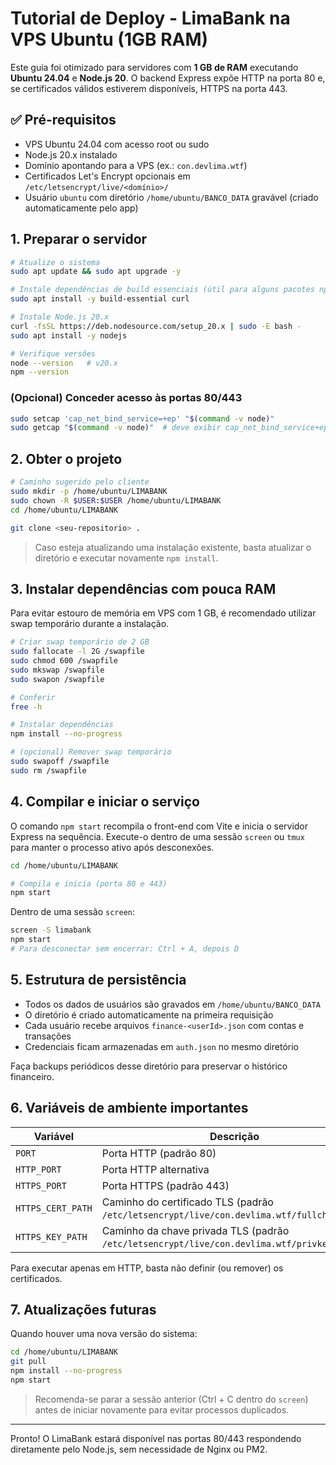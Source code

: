 # Tutorial de Deploy - LimaBank na VPS Ubuntu (1GB RAM)

Este guia foi otimizado para servidores com **1 GB de RAM** executando **Ubuntu 24.04** e **Node.js 20**. O backend Express expõe HTTP na porta 80 e, se certificados válidos estiverem disponíveis, HTTPS na porta 443.

## ✅ Pré-requisitos

- VPS Ubuntu 24.04 com acesso root ou sudo
- Node.js 20.x instalado
- Domínio apontando para a VPS (ex.: `con.devlima.wtf`)
- Certificados Let's Encrypt opcionais em `/etc/letsencrypt/live/<domínio>/`
- Usuário `ubuntu` com diretório `/home/ubuntu/BANCO_DATA` gravável (criado automaticamente pelo app)

## 1. Preparar o servidor

```bash
# Atualize o sistema
sudo apt update && sudo apt upgrade -y

# Instale dependências de build essenciais (útil para alguns pacotes npm)
sudo apt install -y build-essential curl

# Instale Node.js 20.x
curl -fsSL https://deb.nodesource.com/setup_20.x | sudo -E bash -
sudo apt install -y nodejs

# Verifique versões
node --version   # v20.x
npm --version
```

### (Opcional) Conceder acesso às portas 80/443

```bash
sudo setcap 'cap_net_bind_service=+ep' "$(command -v node)"
sudo getcap "$(command -v node)"  # deve exibir cap_net_bind_service+ep
```

## 2. Obter o projeto

```bash
# Caminho sugerido pelo cliente
sudo mkdir -p /home/ubuntu/LIMABANK
sudo chown -R $USER:$USER /home/ubuntu/LIMABANK
cd /home/ubuntu/LIMABANK

git clone <seu-repositorio> .
```

> Caso esteja atualizando uma instalação existente, basta atualizar o diretório e executar novamente `npm install`.

## 3. Instalar dependências com pouca RAM

Para evitar estouro de memória em VPS com 1 GB, é recomendado utilizar swap temporário durante a instalação.

```bash
# Criar swap temporário de 2 GB
sudo fallocate -l 2G /swapfile
sudo chmod 600 /swapfile
sudo mkswap /swapfile
sudo swapon /swapfile

# Conferir
free -h

# Instalar dependências
npm install --no-progress

# (opcional) Remover swap temporário
sudo swapoff /swapfile
sudo rm /swapfile
```

## 4. Compilar e iniciar o serviço

O comando `npm start` recompila o front-end com Vite e inicia o servidor Express na sequência. Execute-o dentro de uma sessão `screen` ou `tmux` para manter o processo ativo após desconexões.

```bash
cd /home/ubuntu/LIMABANK

# Compila e inicia (porta 80 e 443)
npm start
```

Dentro de uma sessão `screen`:

```bash
screen -S limabank
npm start
# Para desconectar sem encerrar: Ctrl + A, depois D
```

## 5. Estrutura de persistência

- Todos os dados de usuários são gravados em `/home/ubuntu/BANCO_DATA`
- O diretório é criado automaticamente na primeira requisição
- Cada usuário recebe arquivos `finance-<userId>.json` com contas e transações
- Credenciais ficam armazenadas em `auth.json` no mesmo diretório

Faça backups periódicos desse diretório para preservar o histórico financeiro.

## 6. Variáveis de ambiente importantes

| Variável            | Descrição                                                                                  |
|--------------------|----------------------------------------------------------------------------------------------|
| `PORT`             | Porta HTTP (padrão 80)                                                                       |
| `HTTP_PORT`        | Porta HTTP alternativa                                                                       |
| `HTTPS_PORT`       | Porta HTTPS (padrão 443)                                                                     |
| `HTTPS_CERT_PATH`  | Caminho do certificado TLS (padrão `/etc/letsencrypt/live/con.devlima.wtf/fullchain.pem`)    |
| `HTTPS_KEY_PATH`   | Caminho da chave privada TLS (padrão `/etc/letsencrypt/live/con.devlima.wtf/privkey.pem`)    |

Para executar apenas em HTTP, basta não definir (ou remover) os certificados.

## 7. Atualizações futuras

Quando houver uma nova versão do sistema:

```bash
cd /home/ubuntu/LIMABANK
git pull
npm install --no-progress
npm start
```

> Recomenda-se parar a sessão anterior (Ctrl + C dentro do `screen`) antes de iniciar novamente para evitar processos duplicados.

---

Pronto! O LimaBank estará disponível nas portas 80/443 respondendo diretamente pelo Node.js, sem necessidade de Nginx ou PM2.
